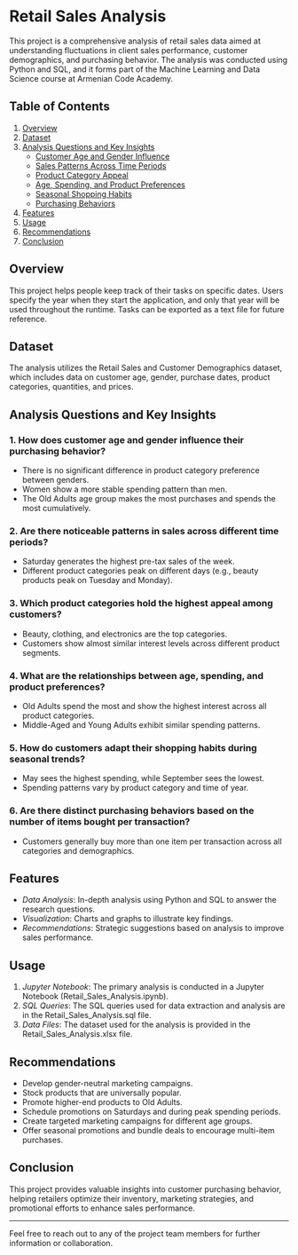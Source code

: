 # Retail Sales Analysis

This project is a comprehensive analysis of retail sales data aimed at understanding fluctuations in client sales performance, customer demographics, and purchasing behavior. The analysis was conducted using Python and SQL, and it forms part of the Machine Learning and Data Science course at Armenian Code Academy.


## Table of Contents

1. [Overview](#overview)
2. [Dataset](#dataset)
3. [Analysis Questions and Key Insights](#analysis-questions-and-key-insights)
   - [Customer Age and Gender Influence](#1-how-does-customer-age-and-gender-influence-their-purchasing-behavior)
   - [Sales Patterns Across Time Periods](#2-are-there-noticeable-patterns-in-sales-across-different-time-periods)
   - [Product Category Appeal](#3-which-product-categories-hold-the-highest-appeal-among-customers)
   - [Age, Spending, and Product Preferences](#4-what-are-the-relationships-between-age-spending-and-product-preferences)
   - [Seasonal Shopping Habits](#5-how-do-customers-adapt-their-shopping-habits-during-seasonal-trends)
   - [Purchasing Behaviors](#6-are-there-distinct-purchasing-behaviors-based-on-the-number-of-items-bought-per-transaction)
4. [Features](#features)
5. [Usage](#usage)
6. [Recommendations](#recommendations)
7. [Conclusion](#conclusion)

## Overview

This project helps people keep track of their tasks on specific dates. Users specify the year when they start the application, and only that year will be used throughout the runtime. Tasks can be exported as a text file for future reference.

## Dataset

The analysis utilizes the Retail Sales and Customer Demographics dataset, which includes data on customer age, gender, purchase dates, product categories, quantities, and prices.

## Analysis Questions and Key Insights

### 1. How does customer age and gender influence their purchasing behavior?
- There is no significant difference in product category preference between genders.
- Women show a more stable spending pattern than men.
- The Old Adults age group makes the most purchases and spends the most cumulatively.

### 2. Are there noticeable patterns in sales across different time periods?
- Saturday generates the highest pre-tax sales of the week.
- Different product categories peak on different days (e.g., beauty products peak on Tuesday and Monday).

### 3. Which product categories hold the highest appeal among customers?
- Beauty, clothing, and electronics are the top categories.
- Customers show almost similar interest levels across different product segments.

### 4. What are the relationships between age, spending, and product preferences?
- Old Adults spend the most and show the highest interest across all product categories.
- Middle-Aged and Young Adults exhibit similar spending patterns.

### 5. How do customers adapt their shopping habits during seasonal trends?
- May sees the highest spending, while September sees the lowest.
- Spending patterns vary by product category and time of year.

### 6. Are there distinct purchasing behaviors based on the number of items bought per transaction?
- Customers generally buy more than one item per transaction across all categories and demographics.

## Features

- *Data Analysis*: In-depth analysis using Python and SQL to answer the research questions.
- *Visualization*: Charts and graphs to illustrate key findings.
- *Recommendations*: Strategic suggestions based on analysis to improve sales performance.

## Usage

1. *Jupyter Notebook*: The primary analysis is conducted in a Jupyter Notebook (Retail_Sales_Analysis.ipynb).
2. *SQL Queries*: The SQL queries used for data extraction and analysis are in the Retail_Sales_Analysis.sql file.
3. *Data Files*: The dataset used for the analysis is provided in the Retail_Sales_Analysis.xlsx file.

## Recommendations

- Develop gender-neutral marketing campaigns.
- Stock products that are universally popular.
- Promote higher-end products to Old Adults.
- Schedule promotions on Saturdays and during peak spending periods.
- Create targeted marketing campaigns for different age groups.
- Offer seasonal promotions and bundle deals to encourage multi-item purchases.

## Conclusion

This project provides valuable insights into customer purchasing behavior, helping retailers optimize their inventory, marketing strategies, and promotional efforts to enhance sales performance.

---

Feel free to reach out to any of the project team members for further information or collaboration.
